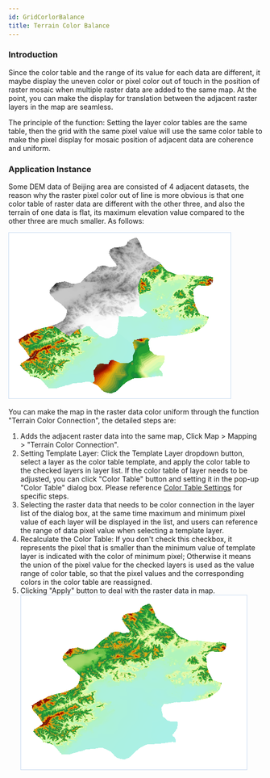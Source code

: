 ```yaml
---
id: GridCorlorBalance
title: Terrain Color Balance
---
```

### Introduction

Since the color table and the range of its value for each data are different, it maybe display the uneven color or pixel color out of touch in the position of raster mosaic when multiple raster data are added to the same map. At the point, you can make the display for translation between the adjacent raster layers in the map are seamless.

The principle of the function: Setting the layer color tables are the same
table, then the grid with the same pixel value will use the same color table
to make the pixel display for mosaic position of adjacent data are
coherence and uniform.

### Application Instance

Some DEM data of Beijing area are consisted of 4 adjacent datasets, the reason
why the raster pixel color out of line is more obvious is that one color table
of raster data are different with the other three, and also the terrain of one
data is flat, its maximum elevation value compared to the other three are much
smaller. As follows:

![](img/BeforeCorlorBalance.png)  
  
You can make the map in the raster data color uniform through the function "Terrain Color Connection", the detailed steps are:

  1. Adds the adjacent raster data into the same map, Click Map > Mapping > "Terrain Color Connection".
  2. Setting Template Layer: Click the Template Layer dropdown button, select a layer as the color table template, and apply the color table to the checked layers in layer list. If the color table of layer needs to be adjusted, you can click "Color Table" button and setting it in the pop-up "Color Table" dialog box. Please reference [Color Table Settings](../VisualSetting/ColorTableDia) for specific steps.
  3. Selecting the raster data that needs to be color connection in the layer list of the dialog box, at the same time maximum and minimum pixel value of each layer will be displayed in the list, and users can reference the range of data pixel value when selecting a template layer.
  4. Recalculate the Color Table: If you don't check this checkbox, it represents the pixel that is smaller than the minimum value of template layer is indicated with the color of minimum pixel; Otherwise it means the union of the pixel value for the checked layers is used as the value range of color table, so that the pixel values and the corresponding colors in the color table are reassigned.
  5. Clicking "Apply" button to deal with the raster data in map.  <br/>![](img/CorlorBalanceResult.png)  

